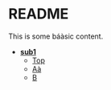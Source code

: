 # README

This is some báàsic content.


<!-- tree generated by markdown-notes-tree starts here -->

- [**sub1**](sub1)
    - [Top](sub1/\_top.md)
    - [Aà](sub1/á.md)
    - [B](sub1/B.md)

<!-- tree generated by markdown-notes-tree ends here -->
